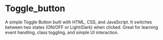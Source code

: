 # Toggle_button
A simple Toggle Button built with HTML, CSS, and JavaScript. It switches between two states (ON/OFF or Light/Dark) when clicked. Great for learning event handling, class toggling, and simple UI interaction.
